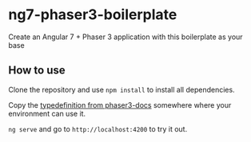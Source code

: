 # ng7-phaser3-boilerplate
Create an Angular 7 + Phaser 3 application with this boilerplate as your base

## How to use
Clone the repository and use `npm install` to install all dependencies.

Copy the [typedefinition from phaser3-docs](https://github.com/photonstorm/phaser3-docs) somewhere where your environment can use it.

`ng serve` and go to `http://localhost:4200` to try it out.
